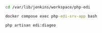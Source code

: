 

```sh
    cd /var/lib/jenkins/workspace/php-edi
```

```cmd
    docker compose exec php-edi-srv-app bash
```

```cmd
    php artisan edi:diageo
```
